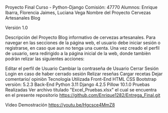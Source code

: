 Proyecto Final Curso - Python-Django
Comisión: 47770
Alumnos: Enrique Ibarra, Florencia Jaimes, Luciana Vega
Nombre del Proyecto
Cervezas Artesanales Blog

Versión
1.0

Descripción del Proyecto
Blog informativo de cervezas artesanales. Para navegar en las secciones de la página web, el usuario debe iniciar sesión o registrarse, en caso que aun no tenga una cuenta. Una vez creado el perfil de usuario, sera redirigido a la página inicial de la web, donde tambièn podràn relizar las siguientes acciones:

Editar el perfil de Usuario
Cambiar la contraseña de Usuario
Cerrar Sesión
Login en caso de haber cerrado sesión
Relizar reseñas
Cargar recetas
Dejar comentario/ opiniòn
Tecnología Utilizada
Front-End
HTML
CSS
Bootstrap versiòn: 5.2.3
Back-End
Python 3.11
Django 4.2.5
Pillow 10.1.0
Pruebas Realizadas
Ver archivo titulado "Excel_Pruebas.xlsx" el cual se encuentra en el presente repositorio https://github.com/Enrique1282/Entrega_Final.git

Video Demostración
https://youtu.be/Hgcsce4MmZ8
